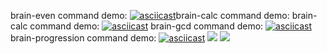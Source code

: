 brain-even command demo:
[![asciicast](https://asciinema.org/a/ajJ5Ma4E0bgr5mRiiFbeKPyIl.svg)](https://asciinema.org/a/ajJ5Ma4E0bgr5mRiiFbeKPyIl)brain-calc command demo:
brain-calc command demo:
[![asciicast](https://asciinema.org/a/PuVEmaX1bpAN140o9Xp6Cdia9.svg)](https://asciinema.org/a/PuVEmaX1bpAN140o9Xp6Cdia9)
brain-gcd command demo:
[![asciicast](https://asciinema.org/a/PwNMtP6gySM4DJvzh7SdkKN6P.svg)](https://asciinema.org/a/PwNMtP6gySM4DJvzh7SdkKN6P)
brain-progression command demo:
[![asciicast](https://asciinema.org/a/6Kq2hCsEfTjvKtcTnZqoVDeyN.svg)](https://asciinema.org/a/6Kq2hCsEfTjvKtcTnZqoVDeyN)
<a href="https://codeclimate.com/github/codeclimate/codeclimate/maintainability"><img src="https://api.codeclimate.com/v1/badges/a99a88d28ad37a79dbf6/maintainability" /></a>
![](https://github.com/ChivasRover/frontend-project-lvl1/workflows/Linter%20checkout/badge.svg)
